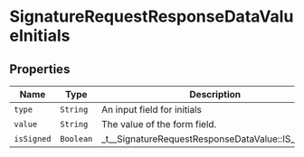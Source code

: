 

# SignatureRequestResponseDataValueInitials



## Properties

| Name | Type | Description | Notes |
|------------ | ------------- | ------------- | -------------|
| `type` | ```String``` |  An input field for initials  |  |
| `value` | ```String``` |  The value of the form field.  |  |
| `isSigned` | ```Boolean``` |  _t__SignatureRequestResponseDataValue::IS_SIGNED  |  |



